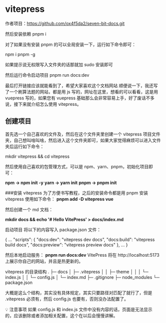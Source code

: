 # vitepress

作者项目：https://github.com/ox4f5da2/seven-bit-docs.git

然后安装依赖
 pnpm i

对了如果没有安装 pnpm 的可以全局安装一下，运行如下命令即可：

 npm i pnpm -g

如果提示说无权限写入文件夹的话那就加 sudo 安装即可

然后运行命令启动项目
 pnpm run docs:dev

最后打开链接应该就能看到了，希望大家喜欢这个文档网站
顺便说一下，我还写了一个刷算法题的网站，都是用 js 写的，网址在这里，想看的可以看看，这是用 vuepress 写的，如果您有 vuepress 基础那么会非常容易上手，好了废话不多说，接下来就介绍怎么使用 vitepress。

## 创建项目
首先选一个自己喜欢的文件及，然后在这个文件夹里创建一个 vitepress 项目文件夹，自己想叫啥叫啥，然后进入这个文件夹即可，如果大家觉得麻烦可以进入文件夹后运行如下命令：

 mkdir vitepress && cd vitepress

然后使用自己喜欢的包管理方式，可以是 npm、yarn、pnpm，初始化项目即可：

**npm -> npm init -y**
**yarn -> yarn init**
**pnpm -> pnpm init**

###安装 vitepress
为了方便书写教程，之后的安装命令都是用 pnpm
安装 vitepress 使用如下命令：
 **pnpm add -D vitepress vue**

然后创建一个 md 文档：

 **mkdir docs && echo '# Hello VitePress' > docs/index.md**

启动项目
将以下的内容写入 package.json 文件：

{
  ...
   "scripts": {
    "docs:dev": "vitepress dev docs",
    "docs:build": "vitepress build docs",
    "docs:preview": "vitepress preview docs"
  },
  ...
}

然后本地启动服务：
**pnpm run docs:dev**
VitePress 将在 http://localhost:5173 上展示你自己的网站，并且是热更新的。

vitepress 的目录结构
.
├─ docs
│  ├─ .vitepress
│  │   ├─ theme
│  │   │  └─ index.js
│  │   └─ config.js
│  └─ index.md
├─ .gitignore
├─ node_modules
└─ package.json

大概是这么个结构，其实没有具体规定，其实只要路径对匹配了就行了，但是 .vitepress 必须有，然后 config.js 也要有，否则没办法配置了。

💡 注意事项
如果 config.js 和 index.js 文件中没有内容的话，页面是无法显示的，应该删除或者添加相关配置，这个在以后会慢慢讲解。